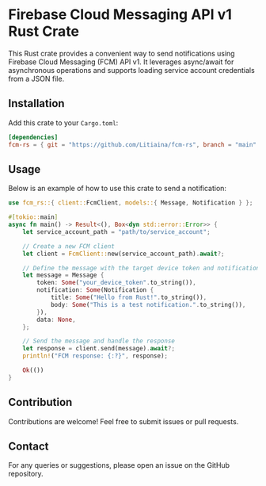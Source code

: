 
# Firebase Cloud Messaging API v1 Rust Crate

This Rust crate provides a convenient way to send notifications using Firebase Cloud Messaging (FCM) API v1. It leverages async/await for asynchronous operations and supports loading service account credentials from a JSON file.

## Installation

Add this crate to your `Cargo.toml`:

```toml
[dependencies]
fcm-rs = { git = "https://github.com/Litiaina/fcm-rs", branch = "main" }
```

## Usage

Below is an example of how to use this crate to send a notification:

```rust
use fcm_rs::{ client::FcmClient, models::{ Message, Notification } };

#[tokio::main]
async fn main() -> Result<(), Box<dyn std::error::Error>> {
    let service_account_path = "path/to/service_account";

    // Create a new FCM client
    let client = FcmClient::new(service_account_path).await?;

    // Define the message with the target device token and notification details
    let message = Message {
        token: Some("your_device_token".to_string()),
        notification: Some(Notification {
            title: Some("Hello from Rust!".to_string()),
            body: Some("This is a test notification.".to_string()),
        }),
        data: None,
    };

    // Send the message and handle the response
    let response = client.send(message).await?;
    println!("FCM response: {:?}", response);

    Ok(())
}
```

## Contribution

Contributions are welcome! Feel free to submit issues or pull requests.

## Contact

For any queries or suggestions, please open an issue on the GitHub repository.
